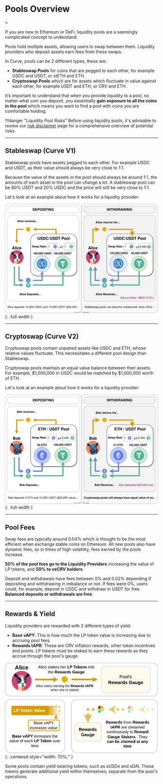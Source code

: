 <h1>Pools Overview</h1>>

If you are new to Ethereum or DeFi, liquidity pools are a seemingly complicated concept to understand.  

Pools hold multiple assets, allowing users to swap between them. Liquidity providers who deposit assets earn fees from these swaps.

In Curve, pools can be 2 different types, these are:

* **Stableswap Pools** for coins that are pegged to each other, for example USDC and USDT, or stETH and ETH.  
* **Cryptoswap Pools** which are for assets which fluctuate in value against each other, for example USDT and ETH, or CRV and ETH.

It’s important to understand that when you provide liquidity to a pool, no matter what coin you deposit, you essentially **gain exposure to all the coins in the pool** which means you want to find a pool with coins you are comfortable holding.

!!!danger "Liquidity Pool Risks"
    Before using liquidity pools, it's advisable to review our [risk disclaimer](../risks-security/risks/pool.md) page for a comprehensive overview of potential risks.

---

## **Stableswap** (**Curve V1**)

Stableswap pools have assets pegged to each other.  For example USDC and USDT, as their value should always be very close to 1:1.

Because the value of the assets in the pool should always be around 1:1, the amounts of each asset in the pool can change a lot.  A stableswap pool can be 80% USDT and 20% USDC and the price will still be very close to 1:1.

Let's look at an example about how it works for a liquidity provider:

![Stableswap](../images/pools/stableswap.svg){: .full-width }

---

## **Cryptoswap** (**Curve V2**)

Cryptoswap pools contain unpaired assets like USDC and ETH, whose relative values fluctuate. This necessitates a different pool design than Stableswap.

Cryptoswap pools maintain an equal value balance between their assets. For example, $1,000,000 in USDC would be matched by $1,000,000 worth of ETH.

Let's look at an example about how it works for a liquidity provider:

![Cryptoswap](../images/pools/cryptoswap.svg){: .full-width }

---

## **Pool Fees**

Swap fees are typically around 0.04% which is thought to be the most efficient when exchange stable coins on Ethereum.  All new pools also have dynamic fees, so in times of high volatility, fees earned by the pools increase.

**50% of the pool fees go to the Liquidity Providers** increasing the value of LP tokens, and **50% to veCRV holders**.

Deposit and withdrawals have fees between 0% and 0.02% depending if depositing and withdrawing in imbalance or not. If fees were 0%, users could, for example, deposit in USDC and withdraw in USDT for free. **Balanced deposits or withdrawals are free**.

---

## **Rewards & Yield**

Liquidity providers are rewarded with 2 different types of yield:

* **Base vAPY**: This is how much the LP token value is increasing due to accruing pool fees.
* **Rewards tAPR**: These are CRV inflation rewards, other token incentives and points.  LP tokens must be staked to earn these rewards as they accrue through the pool's gauge.

![Rewards](../images/pools/rewards.png){: .centered style="width: 70%;" }

Some pools contain yield-bearing tokens, such as sUSDe and sDAI. These tokens generate additional yield within themselves, separate from the pool's operations.